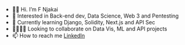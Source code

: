 - 👋🏿 Hi. I’m F Njakai
- 👀 Interested in Back-end dev, Data Science, Web 3 and Pentesting
- 🌱 Currently learning Django, Solidity, Next.js and API Sec
- 🫱🏿‍🫲🏻 Looking to collaborate on Data Vis, ML and API projects
- 📫 How to reach me [LinkedIn](https://www.linkedin.com/in/fnjakai)

<!---
brk-a/brk-a is a ✨ special ✨ repository because its `README.md` (this file) appears on your GitHub profile.
You can click the Preview link to take a look at your changes.
--->
